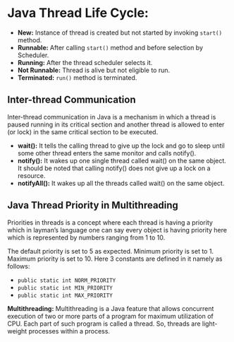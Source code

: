 # Java Thread Life Cycle:

- **New:** Instance of thread is created but not started by invoking `start()` method.
- **Runnable:** After calling `start()` method and before selection by Scheduler.
- **Running:** After the thread scheduler selects it.
- **Not Runnable:** Thread is alive but not eligible to run.
- **Terminated:** `run()` method is terminated.

## Inter-thread Communication

Inter-thread communication in Java is a mechanism in which a thread is paused running in its critical section and another thread is allowed to enter (or lock) in the same critical section to be executed.

- **wait():** It tells the calling thread to give up the lock and go to sleep until some other thread enters the same monitor and calls notify().
- **notify():** It wakes up one single thread called wait() on the same object. It should be noted that calling notify() does not give up a lock on a resource.
- **notifyAll():** It wakes up all the threads called wait() on the same object.

## Java Thread Priority in Multithreading

Priorities in threads is a concept where each thread is having a priority which in layman’s language one can say every object is having priority here which is represented by numbers ranging from 1 to 10. 

The default priority is set to 5 as expected.
Minimum priority is set to 1.
Maximum priority is set to 10.
Here 3 constants are defined in it namely as follows:

- `public static int NORM_PRIORITY`
- `public static int MIN_PRIORITY`
- `public static int MAX_PRIORITY`

**Multithreading:** Multithreading is a Java feature that allows concurrent execution of two or more parts of a program for maximum utilization of CPU. Each part of such program is called a thread. So, threads are light-weight processes within a process.
